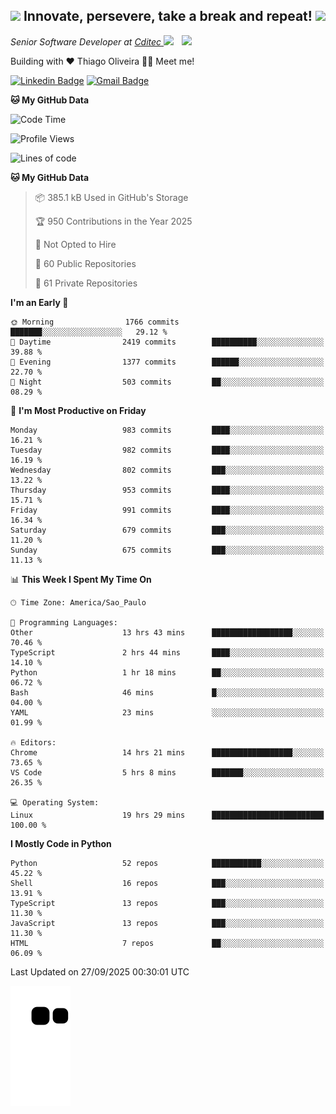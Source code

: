 <h2><img src="https://emojis.slackmojis.com/emojis/images/1531849430/4246/blob-sunglasses.gif?1531849430" width="30"/> Innovate, persevere, take a break and repeat! <img src="https://media.giphy.com/media/12oufCB0MyZ1Go/giphy.gif" width="50"></h2>
<img align='right' src="https://media.giphy.com/media/M9gbBd9nbDrOTu1Mqx/giphy.gif" width="230">
<p><em>Senior Software Developer at <a href="https://www.cditec.com.br/">Cditec
</a><img src="https://media.giphy.com/media/WUlplcMpOCEmTGBtBW/giphy.gif" width="30"> 
</em></p>



Building with ❤️ Thiago Oliveira 👋🏽 Meet me!

[![Linkedin Badge](https://img.shields.io/badge/-Thiago-blue?style=flat-square&logo=Linkedin&logoColor=white&link=https://www.linkedin.com/in/tgmarinho/)](https://www.linkedin.com/in/thiagoceconelo/) 
[![Gmail Badge](https://img.shields.io/badge/-thiceconelo@gmail.com-c14438?style=flat-square&logo=Gmail&logoColor=white&link=mailto:thiceconelo@gmail.com)](mailto:thiceconelo@gmail.com)

</em></p>

<!-- <span style="height ">
![Anurag's GitHub stats](https://github-readme-stats.vercel.app/api?username=arthurspk&show_icons=true&theme=tokyonight)
</span> -->

**🐱 My GitHub Data** 
<!--START_SECTION:waka-->
![Code Time](http://img.shields.io/badge/Code%20Time-3%2C706%20hrs%2012%20mins-blue)

![Profile Views](http://img.shields.io/badge/Profile%20Views-0-blue)

![Lines of code](https://img.shields.io/badge/From%20Hello%20World%20I%27ve%20Written-10.6%20million%20lines%20of%20code-blue)

**🐱 My GitHub Data** 

> 📦 385.1 kB Used in GitHub's Storage 
 > 
> 🏆 950 Contributions in the Year 2025
 > 
> 🚫 Not Opted to Hire
 > 
> 📜 60 Public Repositories 
 > 
> 🔑 61 Private Repositories 
 > 
**I'm an Early 🐤** 

```text
🌞 Morning                1766 commits        ███████░░░░░░░░░░░░░░░░░░   29.12 % 
🌆 Daytime                2419 commits        ██████████░░░░░░░░░░░░░░░   39.88 % 
🌃 Evening                1377 commits        ██████░░░░░░░░░░░░░░░░░░░   22.70 % 
🌙 Night                  503 commits         ██░░░░░░░░░░░░░░░░░░░░░░░   08.29 % 
```
📅 **I'm Most Productive on Friday** 

```text
Monday                   983 commits         ████░░░░░░░░░░░░░░░░░░░░░   16.21 % 
Tuesday                  982 commits         ████░░░░░░░░░░░░░░░░░░░░░   16.19 % 
Wednesday                802 commits         ███░░░░░░░░░░░░░░░░░░░░░░   13.22 % 
Thursday                 953 commits         ████░░░░░░░░░░░░░░░░░░░░░   15.71 % 
Friday                   991 commits         ████░░░░░░░░░░░░░░░░░░░░░   16.34 % 
Saturday                 679 commits         ███░░░░░░░░░░░░░░░░░░░░░░   11.20 % 
Sunday                   675 commits         ███░░░░░░░░░░░░░░░░░░░░░░   11.13 % 
```


📊 **This Week I Spent My Time On** 

```text
🕑︎ Time Zone: America/Sao_Paulo

💬 Programming Languages: 
Other                    13 hrs 43 mins      ██████████████████░░░░░░░   70.46 % 
TypeScript               2 hrs 44 mins       ████░░░░░░░░░░░░░░░░░░░░░   14.10 % 
Python                   1 hr 18 mins        ██░░░░░░░░░░░░░░░░░░░░░░░   06.72 % 
Bash                     46 mins             █░░░░░░░░░░░░░░░░░░░░░░░░   04.00 % 
YAML                     23 mins             ░░░░░░░░░░░░░░░░░░░░░░░░░   01.99 % 

🔥 Editors: 
Chrome                   14 hrs 21 mins      ██████████████████░░░░░░░   73.65 % 
VS Code                  5 hrs 8 mins        ███████░░░░░░░░░░░░░░░░░░   26.35 % 

💻 Operating System: 
Linux                    19 hrs 29 mins      █████████████████████████   100.00 % 
```

**I Mostly Code in Python** 

```text
Python                   52 repos            ███████████░░░░░░░░░░░░░░   45.22 % 
Shell                    16 repos            ███░░░░░░░░░░░░░░░░░░░░░░   13.91 % 
TypeScript               13 repos            ███░░░░░░░░░░░░░░░░░░░░░░   11.30 % 
JavaScript               13 repos            ███░░░░░░░░░░░░░░░░░░░░░░   11.30 % 
HTML                     7 repos             ██░░░░░░░░░░░░░░░░░░░░░░░   06.09 % 
```




 Last Updated on 27/09/2025 00:30:01 UTC
<!--END_SECTION:waka-->

![Snake animation](https://github.com/rafaballerini/rafaballerini/blob/output/github-contribution-grid-snake.svg)


<!---
ceconelo/ceconelo is a ✨ special ✨ repository because its `README.md` (this file) appears on your GitHub profile.
You can click the Preview link to take a look at your changes.
--->
